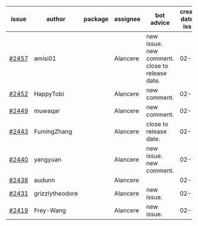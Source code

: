 | issue | author | package | assignee | bot advice | created date of issue | target release date | date from target |
| ------ | ------ | ------ | ------ | ------ | ------ | ------ | :-----: |
| [#2457](https://github.com/Azure/sdk-release-request/issues/2457) | amisi01 |  | Alancere | new issue. new comment. close to release date.  | 02-17 | 02-18 | 0 |
| [#2452](https://github.com/Azure/sdk-release-request/issues/2452) | HappyTobi |  | Alancere | new comment. | 02-16 | 03-09 |  |
| [#2449](https://github.com/Azure/sdk-release-request/issues/2449) | muwaqar |  | Alancere | new comment. | 02-15 | 02-28 |  |
| [#2443](https://github.com/Azure/sdk-release-request/issues/2443) | FumingZhang |  | Alancere | close to release date.  | 02-14 | 02-21 | 2 |
| [#2440](https://github.com/Azure/sdk-release-request/issues/2440) | yangyuan |  | Alancere | new issue. new comment. | 02-10 | 02-14 |  |
| [#2438](https://github.com/Azure/sdk-release-request/issues/2438) | audunn |  | Alancere |  | 02-10 | 02-14 |  |
| [#2431](https://github.com/Azure/sdk-release-request/issues/2431) | grizzlytheodore |  | Alancere | new issue. | 02-09 | 02-23 |  |
| [#2419](https://github.com/Azure/sdk-release-request/issues/2419) | Frey-Wang |  | Alancere | new issue. | 02-07 | 02-14 |  |
